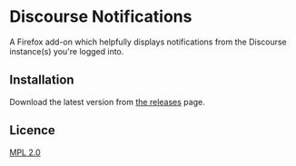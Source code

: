 # Discourse Notifications

A Firefox add-on which helpfully displays notifications from the Discourse instance(s) you're logged into.

## Installation

Download the latest version from [the releases](https://github.com/LeoMcA/firefox-discourse-notifications/releases) page.

## Licence

[MPL 2.0](https://www.mozilla.org/MPL/2.0/)

